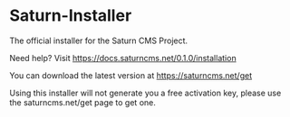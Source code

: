 # Saturn-Installer
The official installer for the Saturn CMS Project.

Need help? Visit https://docs.saturncms.net/0.1.0/installation

You can download the latest version at https://saturncms.net/get

Using this installer will not generate you a free activation key, please use the saturncms.net/get page to get one.
